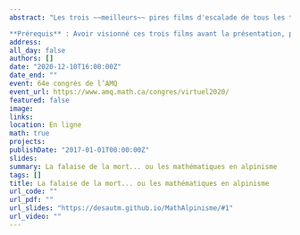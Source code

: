 ```yaml
---
abstract: "Les trois ~~meilleurs~~ pires films d'escalade de tous les temps sont: *Cliffhanger* (La falaise de la mort), *Vertical limit* (Limite extrême) et *Take it to the limit*. Après avoir visionné ces *chef-d'oeuvres*, quoi de mieux que de s'amuser à découvrir les mathématiques se cachant derrière ces films (et surtout derrière l'escalade)? Nous discuterons ensemble de deux aspects de l'alpinisme où les mathématiques ont une place prépondérante: le facteur de chute et les coinceurs mécaniques.

**Prérequis** : Avoir visionné ces trois films avant la présentation, pour pouvoir décerner la palme du meilleur film à... Blague à part, pas besoin de les visionner, *La falaise de la mort* est **évidemment** le meilleur des trois!"
address:
all_day: false
authors: []
date: "2020-12-10T16:00:00Z"
date_end: ""
event: 64e congrès de l’AMQ
event_url: https://www.amq.math.ca/congres/virtuel2020/
featured: false
image:
links:
location: En ligne
math: true
projects:
publishDate: "2017-01-01T00:00:00Z"
slides: 
summary: La falaise de la mort... ou les mathématiques en alpinisme
tags: []
title: La falaise de la mort... ou les mathématiques en alpinisme
url_code: ""
url_pdf: ""
url_slides: "https://desautm.github.io/MathAlpinisme/#1"
url_video: ""
---
```


